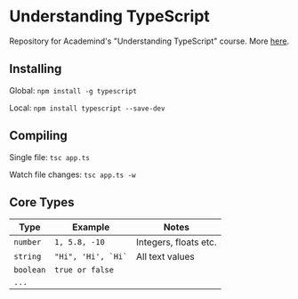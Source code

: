 # Understanding TypeScript

Repository for Academind's "Understanding TypeScript" course. More [here](https://www.udemy.com/course/understanding-typescript).

## Installing

Global:
`npm install -g typescript`

Local:
`npm install typescript --save-dev`

## Compiling

Single file:
`tsc app.ts`

Watch file changes:
`tsc app.ts -w`

## Core Types

| Type      | Example                | Notes                 |
| --------- | ---------------------- | --------------------- |
| `number`  | `1, 5.8, -10`          | Integers, floats etc. |
| `string`  | `` "Hi", 'Hi', `Hi` `` | All text values       |
| `boolean` | `true or false`        |                       |
| `...`     |                        |                       |

